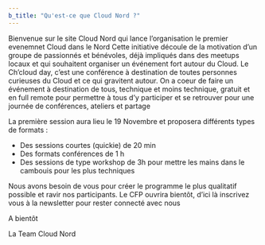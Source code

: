 ```yaml
---
b_title: "Qu'est-ce que Cloud Nord ?"
---
```


Bienvenue sur le site Cloud Nord qui lance l’organisation le premier evenemnet Cloud dans le Nord
Cette initiative découle de la motivation d’un groupe de passionnés et bénévoles, déjà impliqués dans des meetups locaux et qui souhaitent organiser un événement fort autour du Cloud.
Le Ch’cloud day, c’est une conférence à destination de toutes personnes curieuses du Cloud et ce qui gravitent autour. 
On a coeur de faire un événement à destination de tous, technique et moins technique, gratuit et en full remote pour permettre à tous d’y participer et se retrouver pour une journée de conférences, ateliers et partage

La première session aura lieu le 19 Novembre et proposera différents types de formats :
- Des sessions courtes (quickie) de 20 min
- Des formats conférences de 1 h
- Des sessions de type workshop de 3h pour mettre les mains dans le cambouis pour les plus techniques

Nous avons besoin de vous pour créer le programme le plus qualitatif possible et ravir nos participants. Le CFP ouvrira bientôt, d’ici là inscrivez vous à la newsletter pour rester connecté avec nous

A bientôt

La Team Cloud Nord
